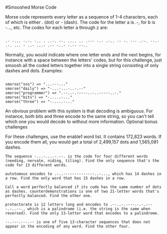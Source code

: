 #Smooshed Morse Code

Morse code represents every letter as a sequence of 1-4 characters, each of which is either . (dot) or - (dash). The code for the letter a is .-, for b is -..., etc. The codes for each letter a through z are:

```

.- -... -.-. -.. . ..-. --. .... .. .--- -.- .-.. -- -. --- .--. --.- .-. ... - ..- ...- .-- -..- -.-- --..

```

Normally, you would indicate where one letter ends and the next begins, for instance with a space between the letters' codes, but for this challenge, just smoosh all the coded letters together into a single string consisting of only dashes and dots.
Examples:

```

smorse("sos") => "...---..."
smorse("daily") => "-...-...-..-.--"
smorse("programmer") => ".--..-.-----..-..-----..-."
smorse("bits") => "-.....-..."
smorse("three") => "-.....-..."

```

An obvious problem with this system is that decoding is ambiguous. For instance, both bits and three encode to the same string, so you can't tell which one you would decode to without more information.
Optional bonus challenges

For these challenges, use the enable1 word list. It contains 172,823 words. If you encode them all, you would get a total of 2,499,157 dots and 1,565,081 dashes.

    The sequence -...-....-.--. is the code for four different words (needing, nervate, niding, tiling). Find the only sequence that's the code for 13 different words.

    autotomous encodes to .-..--------------..-..., which has 14 dashes in a row. Find the only word that has 15 dashes in a row.

    Call a word perfectly balanced if its code has the same number of dots as dashes. counterdemonstrations is one of two 21-letter words that's perfectly balanced. Find the other one.

    protectorate is 12 letters long and encodes to .--..-.----.-.-.----.-..--., which is a palindrome (i.e. the string is the same when reversed). Find the only 13-letter word that encodes to a palindrome.

    --.---.---.-- is one of five 13-character sequences that does not appear in the encoding of any word. Find the other four.
